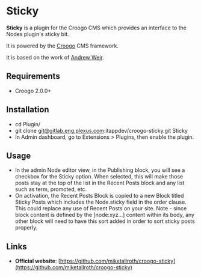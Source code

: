 # Sticky

**Sticky** is a plugin for the Croogo CMS which provides an interface to the Nodes plugin's sticky bit.

It is powered by the [Croogo](http://croogo.org) CMS framework.

It is based on the work of [Andrew Weir](http://andrw.net/blog/term/croogo/page:3).

## Requirements
  * Croogo 2.0.0+

## Installation

  * cd Plugin/
  * git clone git@gitlab.eng.plexus.com:itappdev/croogo-sticky.git Sticky
  * In Admin dashboard, go to Extensions > Plugins, then enable the plugin.

## Usage

  * In the admin Node editor view, in the Publishing block, you will see a checkbox for the Sticky option. When selected, this will make those posts stay at the top of the list in the Recent Posts block and any list such as term, promoted, etc. 
  * On activation, the Recent Posts Block is copied to a new Block titled Sticky Posts which includes the Node.sticky field in the order clause. This could replace any use of Recent Posts on your site. Note - since block content is defined by the [node:xyz...] content within its body, any other block will need to have this sort added in order to sort sticky posts properly.

## Links

  * **Official website**: [https://github.com/miketallroth/croogo-sticky](https://github.com/miketallroth/croogo-sticky)

